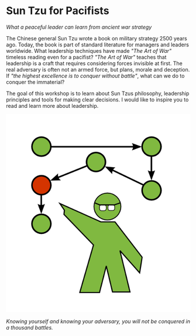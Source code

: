 
# Sun Tzu for Pacifists

*What a peaceful leader can learn from ancient war strategy*

The Chinese general Sun Tzu wrote a book on military strategy 2500 years ago. Today, the book is part of standard literature for managers and leaders worldwide. What leadership techniques have made *"The Art of War"* timeless reading even for a pacifist? *"The Art of War"* teaches that leadership is a craft that requires considering forces invisible at first. The real adversary is often not an armed force, but plans, morale and deception. If *"the highest excellence is to conquer without battle"*, what can we do to conquer the immaterial?

The goal of this workshop is to learn about Sun Tzus philosophy, leadership principles and tools for making clear decisions. I would like to inspire you to read and learn more about leadership.

![Decision making with Sun Tzu](/posts/images/making_decisions.png)

*Knowing yourself and knowing your adversary, you will not be conquered in a thousand battles.*
